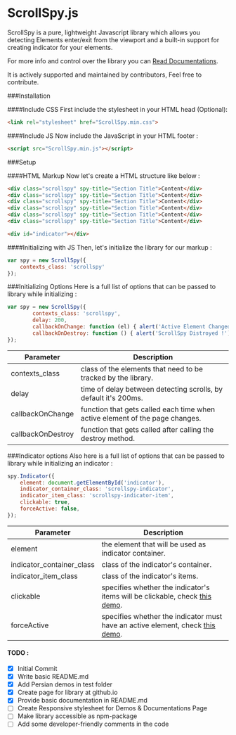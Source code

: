 # ScrollSpy.js
ScrollSpy is a pure, lightweight Javascript library which allows you detecting Elements enter/exit from the viewport and a built-in support for creating indicator for your elements.

For more info and control over the library you can [Read Documentations]().

It is actively supported and maintained by contributors, Feel free to contribute.

###Installation

####Include CSS
First include the stylesheet in your HTML head (Optional):
```html
<link rel="stylesheet" href="ScrollSpy.min.css">
```

####Include JS
Now include the JavaScript in your HTML footer :
```html
<script src="ScrollSpy.min.js"></script>
```


###Setup

####HTML Markup
Now let's create a HTML structure like below : 
```html
<div class="scrollspy" spy-title="Section Title">Content</div>
<div class="scrollspy" spy-title="Section Title">Content</div>
<div class="scrollspy" spy-title="Section Title">Content</div>
<div class="scrollspy" spy-title="Section Title">Content</div>
<div class="scrollspy" spy-title="Section Title">Content</div>
<div class="scrollspy" spy-title="Section Title">Content</div>

<div id="indicator"></div>
```

####Initializing with JS
Then, let's initialize the library for our markup :
```js
var spy = new ScrollSpy({
    contexts_class: 'scrollspy'
});
```

###Initializing Options
Here is a full list of options that can be passed to library while initializing :
```js
var spy = new ScrollSpy({
        contexts_class: 'scrollspy',
        delay: 200,
        callbackOnChange: function (el) { alert('Active Element Changed'); },
        callbackOnDestroy: function () { alert('ScrollSpy Distroyed !'); }
});
```

| Parameter | Description |
|-----------|-------------|
|contexts_class|class of the elements that need to be tracked by the library.|
|delay|time of delay between detecting scrolls, by default it's 200ms.|
|callbackOnChange|function that gets called each time when active element of the page changes.|
|callbackOnDestroy|function that gets called after calling the destroy method.|


###Indicator options
Also here is a full list of options that can be passed to library while initializing an indicator :
```js
spy.Indicator({
    element: document.getElementById('indicator'),
    indicator_container_class: 'scrollspy-indicator',
    indicator_item_class: 'scrollspy-indicator-item',
    clickable: true,
    forceActive: false,
});
```

| Parameter | Description |
|-----------|-------------|
| element | the element that will be used as indicator container. |
| indicator_container_class | class of the indicator's container. |
| indicator_item_class | class of the indicator's items. |
| clickable | specifies whether the indicator's items will be clickable, check [this demo](https://github.com/erfanmola/ScrollSpy.js/tree/master/test/EN/Demo%201). |
| forceActive | specifies whether the indicator must have an active element, check [this demo](https://github.com/erfanmola/ScrollSpy.js/tree/master/test/EN/Demo%202). |

#### TODO :
- [x] Initial Commit
- [x] Write basic README.md
- [x] Add Persian demos in test folder
- [x] Create page for library at github.io
- [x] Provide basic documentation in README.md
- [ ] Create Responsive stylesheet for Demos & Documentations Page
- [ ] Make library accessible as npm-package
- [ ] Add some developer-friendly comments in the code